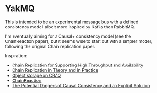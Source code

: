 YakMQ
=====

This is intended to be an experimental message bus with a defined consistency model, albeit more inspired by Kafka than RabbitMQ.

I'm eventually aiming for a Causal+ consistency model (see the ChainReaction paper), but it seems wise to start out with a simpler model, following the original Chain replication paper.

Inspiration:

 * [Chain Replication for Supporting
High Throughput and Availability](http://www.cs.cornell.edu/fbs/publications%5CChainReplicOSDI.pdf)
 * [Chain Replication in Theory and in Practice](http://www.snookles.com/scott/publications/erlang2010-slf.pdf)
 * [Object storage on CRAQ](https://www.usenix.org/legacy/event/usenix09/tech/full_papers/terrace/terrace.pdf)
 * [ChainReaction](http://eurosys2013.tudos.org/wp-content/uploads/2013/paper/Almeida.pdf)
 * [The Potential Dangers of Causal Consistency
and an Explicit Solution](http://db.cs.berkeley.edu/papers/socc12-explicit.pdf)
